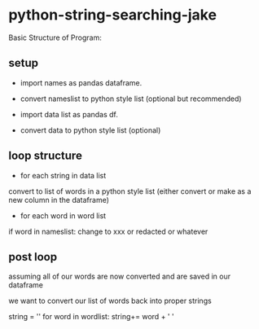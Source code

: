 # python-string-searching-jake

Basic Structure of Program:

## setup
- import names as pandas dataframe. 
- convert nameslist to python style list (optional but recommended)

- import data list as pandas df. 
- convert data to python style list (optional)

## loop structure

- for each string in data list

convert to list of words in a python style list (either convert or make as a new column in the dataframe)

- for each word in word list

if word in nameslist:
change to xxx or redacted or whatever

## post loop
assuming all of our words are now converted and are saved in our dataframe

we want to convert our list of words back into proper strings

string = ''
for word in wordlist:
string+= word + ' ' 

